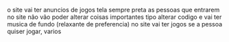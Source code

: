o site vai ter anuncios de jogos
tela sempre preta
as pessoas que entrarem no site nâo vão poder alterar coisas importantes tipo alterar codigo
e vai ter musica de fundo (relaxante de preferencia) 
no site vai ter jogos se a pessoa quiser jogar, varios

